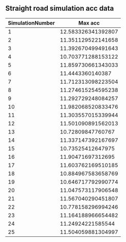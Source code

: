 ## Straight road simulation acc data

|SimulationNumber|Max acc| 
|---|---|
|1|12.583326341392807|
|2|11.351129522141658|
|3|11.392670499491643|
|4|10.703771288153122|
|5|11.859730661343033|
|6|11.4443360140387|
|7|11.712313098223504|
|8|11.274615254595238|
|9|11.292729248084257|
|10|11.982068520833476|
|11|11.303557015339944|
|12|11.501090891562013|
|13|10.72809847760767|
|14|11.337147392167697|
|15|10.73525412647975|
|16|11.90471697312695|
|17|11.603762169510185|
|18|10.884967583658769|
|19|10.646717792990774|
|20|11.047573117906548|
|21|11.567040290451807|
|22|10.778158296994246|
|23|11.164188966654482|
|24|11.24924221585544|
|25|11.504059881304997|
